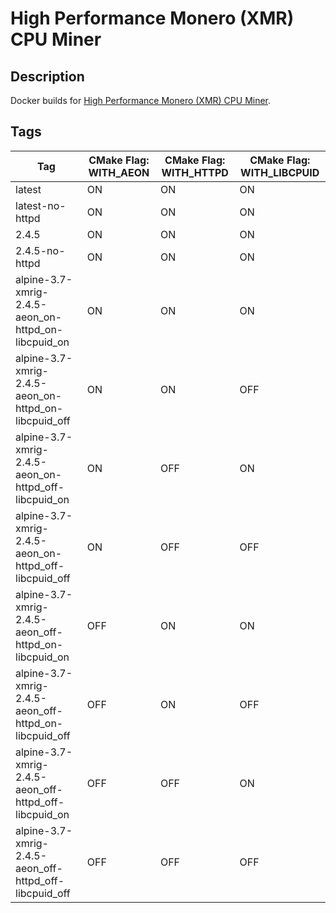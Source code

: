 # High Performance Monero (XMR) CPU Miner

## Description

Docker builds for [High Performance Monero (XMR) CPU Miner](https://github.com/xmrig/xmrig).

## Tags

| Tag                                                    | CMake Flag: WITH_AEON | CMake Flag: WITH_HTTPD | CMake Flag: WITH_LIBCPUID |
|--------------------------------------------------------|-----------------------|------------------------|---------------------------|
| latest                                                 | ON                    | ON                     | ON                        |
| latest-no-httpd                                        | ON                    | ON                     | ON                        |
| 2.4.5                                                  | ON                    | ON                     | ON                        |
| 2.4.5-no-httpd                                         | ON                    | ON                     | ON                        |
| alpine-3.7-xmrig-2.4.5-aeon_on-httpd_on-libcpuid_on    | ON                    | ON                     | ON                        |
| alpine-3.7-xmrig-2.4.5-aeon_on-httpd_on-libcpuid_off   | ON                    | ON                     | OFF                       |
| alpine-3.7-xmrig-2.4.5-aeon_on-httpd_off-libcpuid_on   | ON                    | OFF                    | ON                        |
| alpine-3.7-xmrig-2.4.5-aeon_on-httpd_off-libcpuid_off  | ON                    | OFF                    | OFF                       |
| alpine-3.7-xmrig-2.4.5-aeon_off-httpd_on-libcpuid_on   | OFF                   | ON                     | ON                        |
| alpine-3.7-xmrig-2.4.5-aeon_off-httpd_on-libcpuid_off  | OFF                   | ON                     | OFF                       |
| alpine-3.7-xmrig-2.4.5-aeon_off-httpd_off-libcpuid_on  | OFF                   | OFF                    | ON                        |
| alpine-3.7-xmrig-2.4.5-aeon_off-httpd_off-libcpuid_off | OFF                   | OFF                    | OFF                       |